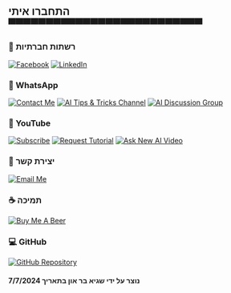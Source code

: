 ## התחברו איתי ▀▀▀▀▀▀▀▀▀▀▀▀▀▀▀▀▀▀▀▀▀▀▀▀▀▀

### 🌟 רשתות חברתיות

[![Facebook](https://img.shields.io/badge/facebook-white?style=for-the-badge&logo=facebook&logoColor=0866FF)](https://www.facebook.com/sagi.baron)
[![LinkedIn](https://img.shields.io/badge/linkedin-white?style=for-the-badge&logo=linkedin&logoColor=0A66C2)](https://www.linkedin.com/in/sagi-bar-on)

### 📱 WhatsApp

[![Contact Me](https://img.shields.io/badge/CONTACT_ME-white?style=for-the-badge&logo=whatsapp&logoColor=25D366)](https://api.whatsapp.com/send?phone=972549995050)
[![AI Tips & Tricks Channel](https://img.shields.io/badge/AI_TIPS_&_TRICKS_CHANNEL-white?style=for-the-badge&logo=whatsapp&logoColor=25D366)](https://whatsapp.com/channel/0029Vaj33VkEawds11JP9o1c)
[![AI Discussion Group](https://img.shields.io/badge/AI_DISCUSSION_GROUP-white?style=for-the-badge&logo=whatsapp&logoColor=25D366)](https://whatsapp.com/channel/0029Vaj33VkEawds11JP9o1c)

### 🎥 YouTube

[![Subscribe](https://img.shields.io/badge/Subscribe_to_my_YouTube_channel-white?style=for-the-badge&logo=youtube&logoColor=FF0000)](https://www.youtube.com/@SagiBaron)
[![Request Tutorial](https://img.shields.io/badge/Request_How_To_Tutorial_Video-white?style=for-the-badge&logo=youtube&logoColor=FF0000)](https://www.youtube.com/watch?v=xj8COkST--8)
[![Ask New AI Video](https://img.shields.io/badge/Ask_For_New_AI_Video-white?style=for-the-badge&logo=GoogleForms&logoColor=7248B9)](https://forms.gle/b5hw4Rfe6ZtXuiQV6)

### 📧 יצירת קשר

[![Email Me](https://img.shields.io/badge/email_me-white?style=for-the-badge&logo=gmail&logoColor=EA4335)](mailto:sagi.baron76@gmail.com)

### ☕ תמיכה

[![Buy Me A Beer](https://img.shields.io/badge/Buy_Me_A_Beer-white?style=for-the-badge&logo=buymeacoffee&logoColor=FFDD00)](https://buymeacoffee.com/sagibar)

### 💻 GitHub

[![GitHub Repository](https://img.shields.io/badge/GitHub_Repository-white?style=for-the-badge&logo=github&logoColor=181717)](https://github.com/Sagi-BA/images-to-pdf)

#### נוצר על ידי שגיא בר און בתאריך 7/7/2024
